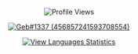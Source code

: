 <p align="center">
  <img src="https://komarev.com/ghpvc/?username=your_github_username" alt="Profile Views" />
</p>

<p align="center">
  <a href="https://discord.com/users/456857241593708554">
    <img src="https://discord.c99.nl/widget/theme-4/456857241593708554.png" alt="Geb#1337 (456857241593708554)" />
  </a>
</p>

<p align="center">
  <a href="https://github-readme-generator-tau.vercel.app/language.html?github_username=your_github_username">
    <img src="https://img.shields.io/badge/View_Languages_Statistics-brightgreen" alt="View Languages Statistics">
  </a>
</p>
